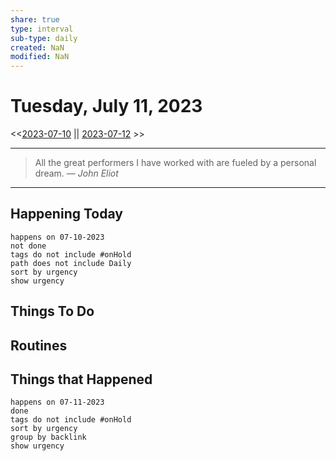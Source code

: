 ```yaml
---
share: true
type: interval
sub-type: daily
created: NaN 
modified: NaN
---
```

# Tuesday, July 11, 2023
<<[2023-07-10](./2023-07-10.md) || [2023-07-12](./2023-07-12.md) >>

---

> All the great performers I have worked with are fueled by a personal dream.
> — <cite>John Eliot</cite>

---
## Happening Today
```tasks
happens on 07-10-2023
not done
tags do not include #onHold
path does not include Daily
sort by urgency
show urgency
```

## Things To Do




## Routines


## Things that Happened
```tasks
happens on 07-11-2023
done
tags do not include #onHold
sort by urgency
group by backlink
show urgency
```